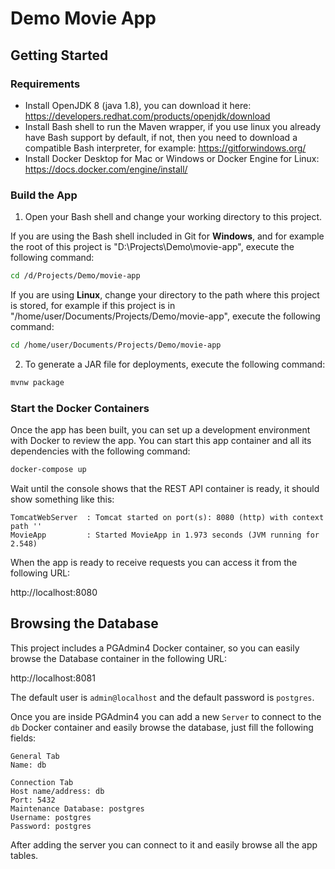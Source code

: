# Demo Movie App

## Getting Started

### Requirements
- Install OpenJDK 8 (java 1.8), you can download it here: https://developers.redhat.com/products/openjdk/download
- Install Bash shell to run the Maven wrapper, if you use linux you already have Bash support by default,
  if not, then you need to download a compatible Bash interpreter, for example: https://gitforwindows.org/
- Install Docker Desktop for Mac or Windows or Docker Engine for Linux: https://docs.docker.com/engine/install/

### Build the App
1. Open your Bash shell and change your working directory to this project.

If you are using the Bash shell included in Git for **Windows**, and for example the root of this project is
"D:\Projects\Demo\movie-app", execute the following command:

```bash
cd /d/Projects/Demo/movie-app
```

If you are using **Linux**, change your directory to the path where this project is stored, for example if this
project is in "/home/user/Documents/Projects/Demo/movie-app", execute the following command:

```bash
cd /home/user/Documents/Projects/Demo/movie-app
```

2. To generate a JAR file for deployments, execute the following command:

```bash
mvnw package
```

### Start the Docker Containers
Once the app has been built, you can set up a development environment with Docker to review the app.
You can start this app container and all its dependencies with the following command:

```bash
docker-compose up
```

Wait until the console shows that the REST API container is ready, it should show something like this:

```text
TomcatWebServer  : Tomcat started on port(s): 8080 (http) with context path ''
MovieApp         : Started MovieApp in 1.973 seconds (JVM running for 2.548)
```

When the app is ready to receive requests you can access it from the following URL:

http://localhost:8080

## Browsing the Database
This project includes a PGAdmin4 Docker container, so you can easily browse the Database container in the following URL:

http://localhost:8081

The default user is `admin@localhost` and the default password is `postgres`.

Once you are inside PGAdmin4 you can add a new `Server` to connect to the `db` Docker container and easily browse the
database, just fill the following fields:

```text
General Tab
Name: db

Connection Tab
Host name/address: db
Port: 5432
Maintenance Database: postgres
Username: postgres
Password: postgres
```

After adding the server you can connect to it and easily browse all the app tables.
